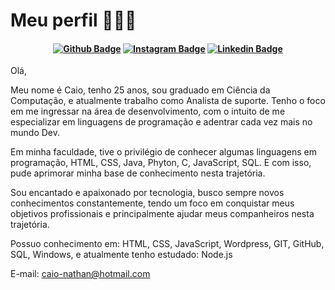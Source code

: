 # Meu perfil  👨🏻‍💻

<h4 align="center">
 
[![Github Badge](https://img.shields.io/badge/-Facebook-blue?style=for-the-badge&logo=Facebook&logoColor=white&link=https://github.com/arthurspk)](https://www.facebook.com/caio.nathan.3/)
[![Instagram Badge](https://img.shields.io/badge/Instagram-E4405F?style=for-the-badge&logo=instagram&logoColor=white)](https://www.instagram.com/caaio_nathan/)
[![Linkedin Badge](https://img.shields.io/badge/-Linkedin-blue?style=for-the-badge&logo=Linkedin&logoColor=white&link=https://github.com/arthurspk)](https://www.linkedin.com/in/caio-nathan-nunes/)
  
</h4>

Olá, 

Meu nome é Caio, tenho 25 anos, sou graduado em Ciência da Computação, e atualmente trabalho como Analista de suporte. Tenho o foco em me ingressar na área de desenvolvimento, com o intuito de me especializar em linguagens de programação e adentrar cada vez mais no mundo Dev. 

Em minha faculdade, tive o privilégio de conhecer algumas linguagens em programação, HTML, CSS, Java, Phyton, C, JavaScript, SQL. E com isso, pude aprimorar minha base de conhecimento nesta trajetória. 

Sou encantado e apaixonado por tecnologia, busco sempre novos conhecimentos constantemente, tendo um foco em conquistar meus objetivos profissionais e principalmente ajudar meus companheiros nesta trajetória.


Possuo conhecimento em: HTML, CSS, JavaScript, Wordpress, GIT, GitHub, SQL, Windows, e atualmente tenho estudado: Node.js 
  

E-mail: caio-nathan@hotmail.com

